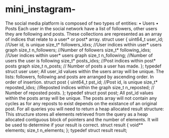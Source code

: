 # mini_instagram-
The social media platform is composed of two types of entities: • Users • Posts Each user in the social network have a list of followers, other users they are following and posts. These collections are represented as an array of indices that relate to a user* or post* array. struct user { uint64_t user_id; //User id, is unique size_t* followers_idxs; //User indices within user* users graph size_t n_followers; //Number of followers size_t* following_idxs; //User indices within user* users graph size_t n_following; //Number of users the user is following size_t* posts_idxs; //Post indices within post* posts graph size_t n_posts; // Number of posts a user has made. }; typedef struct user user; All user_id values within the users array will be unique. The lists: followers, following and posts are arranged by ascending order. In order of insertion. struct post { uint64_t pst_id; //Post id, is unique size_t* reposted_idxs; //Reposted indices within the graph size_t n_reposted; // Number of reposted posts. }; typedef struct post post; All pst_id values within the posts array will be unique. The posts array will not contain any cycles as for any reposts to exist depends on the existance of an original post. For all queries you will need to return a heap allocated result structure: This structure stores all elements retrieved from the query as a heap allocated contiguous block of pointers and the number of elements. It will be used to determine if your result is correct. struct result { void** elements; size_t n_elements; }; typedef struct result result;
